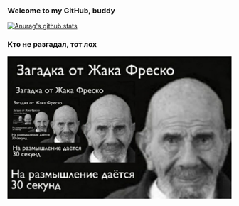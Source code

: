 ### Welcome to my GitHub, buddy

[![Anurag's github stats](https://github-readme-stats.vercel.app/api?username=immat0x1&show_icons=true&theme=synthwave)](https://github.com/anuraghazra/github-readme-stats)

###  Кто не разгадал, тот лох
![zagadka](pS-J69s-fVw.jpg)
